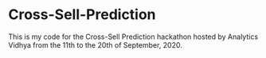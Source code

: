 # Cross-Sell-Prediction
This is my code for the Cross-Sell Prediction hackathon hosted by Analytics Vidhya from the 11th to the 20th of September, 2020.
